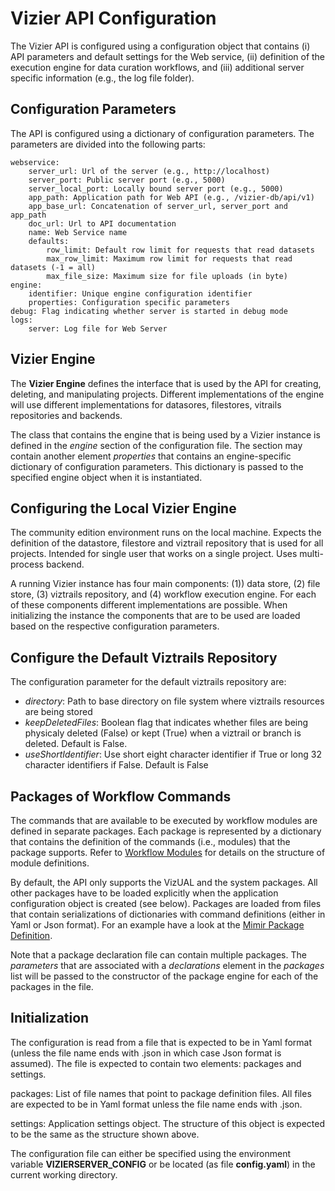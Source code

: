 Vizier API Configuration
========================

The Vizier API is configured using a configuration object that contains (i) API parameters and default settings for the Web service, (ii) definition of the execution engine for data curation workflows, and (iii) additional server specific information (e.g., the log file folder).


Configuration Parameters
------------------------

The API is configured using a dictionary of configuration parameters. The parameters are divided into the following parts:

```
webservice:
    server_url: Url of the server (e.g., http://localhost)
    server_port: Public server port (e.g., 5000)
    server_local_port: Locally bound server port (e.g., 5000)
    app_path: Application path for Web API (e.g., /vizier-db/api/v1)
    app_base_url: Concatenation of server_url, server_port and app_path
    doc_url: Url to API documentation
    name: Web Service name
    defaults:
        row_limit: Default row limit for requests that read datasets
        max_row_limit: Maximum row limit for requests that read datasets (-1 = all)
        max_file_size: Maximum size for file uploads (in byte)
engine:
    identifier: Unique engine configuration identifier
    properties: Configuration specific parameters
debug: Flag indicating whether server is started in debug mode
logs:
    server: Log file for Web Server
```

Vizier Engine
-------------

The **Vizier Engine** defines the interface that is used by the API for creating, deleting, and manipulating projects. Different implementations of the engine will use different implementations for datasores, filestores, vitrails repositories and backends.

The class that contains the engine that is being used by a Vizier instance is defined in the *engine* section of the configuration file. The section may contain another element *properties* that contains an engine-specific dictionary of configuration parameters. This dictionary is passed to the specified engine object when it is instantiated.

## Configuring the Local Vizier Engine

The community edition environment runs on the local machine. Expects the definition of the datastore, filestore and viztrail repository that is used for all projects. Intended for single user that works on a single project. Uses multi-process backend.

A running Vizier instance has four main components: (1)) data store, (2) file store, (3) viztrails repository, and (4) workflow execution engine. For each of these components different implementations are possible. When initializing the instance the components that are to be used are loaded based on the respective configuration parameters.


## Configure the Default Viztrails Repository

The configuration parameter for the default viztrails repository are:

- *directory*: Path to base directory on file system where viztrails resources are being stored
- *keepDeletedFiles*: Boolean flag that indicates whether files are being physicaly deleted (False) or kept (True) when a viztrail or branch is deleted. Default is False.
- *useShortIdentifier*: Use short eight character identifier if True or long 32 character identifiers if False. Default is False



Packages of Workflow Commands
-----------------------------

The commands that are available to be executed by workflow modules are defined in separate packages. Each package is represented by a dictionary that contains the definition of the commands (i.e., modules) that the package supports. Refer to [Workflow Modules](https://github.com/VizierDB/web-api/blob/master/doc/workflow-modules.md) for details on the structure of module definitions.

By default, the API only supports the VizUAL and the system packages. All other packages have to be loaded explicitly when the application configuration object is created (see below). Packages are loaded from files that contain serializations of dictionaries with command definitions (either in Yaml or Json format). For an example have a look at the [Mimir Package Definition](https://github.com/VizierDB/web-api/blob/master/config/mimir.pckg.json).

Note that a package declaration file can contain multiple packages. The *parameters* that are associated with a *declarations* element in the *packages* list will be passed to the constructor of the package engine for each of the packages in the file.



Initialization
--------------

The configuration is read from a file that is expected to be in Yaml format (unless the file name ends with .json in which case Json format is assumed). The file is expected to contain two elements: packages and settings.

packages: List of file names that point to package definition files. All files are expected to be in Yaml format unless the file name ends with .json.

settings: Application settings object. The structure of this object is expected to be the same as the structure shown above.

The configuration file can either be specified using the environment variable **VIZIERSERVER_CONFIG** or be located (as file **config.yaml**) in the current working directory.
